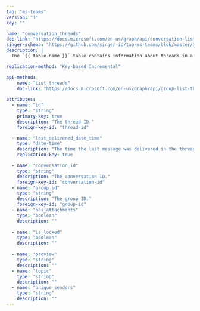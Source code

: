 ```yaml
---
tap: "ms-teams"
version: "1"
key: ""

name: "conversation_threads"
doc-link: "https://docs.microsoft.com/en-us/graph/api/conversation-list-threads?view=graph-rest-beta&tabs=http"
singer-schema: "https://github.com/singer-io/tap-ms-teams/blob/master/tap_ms_teams/schemas/conversation_threads.json"
description: |
  The `{{ table.name }}` table contains information about threads in a group conversation in your Microsoft account.

replication-method: "Key-based Incremental"

api-method:
    name: "List threads"
    doc-link: "https://docs.microsoft.com/en-us/graph/api/group-list-threads?view=graph-rest-1.0&tabs=http"
    
attributes:
  - name: "id"
    type: "string"
    primary-key: true
    description: "The thread ID."
    foreign-key-id: "thread-id"

  - name: "last_delivered_date_time"
    type: "date-time"
    description: "The time the last message was delivered in the thread."
    replication-key: true

  - name: "conversation_id"
    type: "string"
    description: "The conversation ID."
    foreign-key-id: "conversation-id"
  - name: "group_id"
    type: "string"
    description: "The group ID."
    foreign-key-id: "group-id"
  - name: "has_attachments"
    type: "boolean"
    description: ""
  
  - name: "is_locked"
    type: "boolean"
    description: ""
  
  - name: "preview"
    type: "string"
    description: ""
  - name: "topic"
    type: "string"
    description: ""
  - name: "unique_senders"
    type: "string"
    description: ""
---
```

